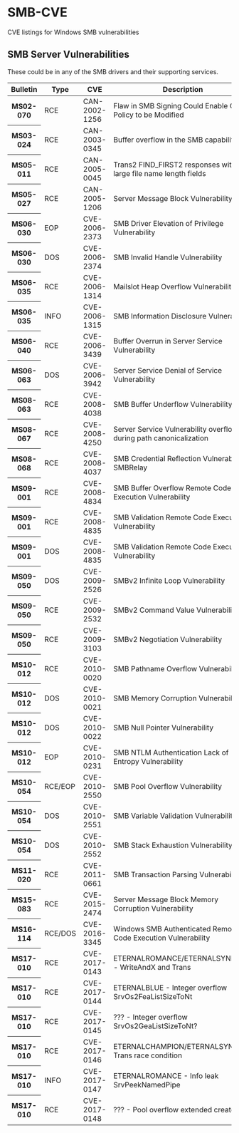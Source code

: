# SMB-CVE
CVE listings for Windows SMB vulnerabilities

## SMB Server Vulnerabilities

These could be in any of the SMB drivers and their supporting services.

<table>
  <thead>
    <tr>
      <th width="110">Bulletin</th>
      <th>Type</th>
      <th width="150">CVE</th>
      <th>Description</th>
    </tr>
  </thead>
  <tbody>
    <tr><th width="110">MS02-070</th><td>RCE</td><td width="150">CAN-2002-1256</td><td>Flaw in SMB Signing Could Enable Group Policy to be Modified</td></tr>
    <tr><th>MS03-024</th><td>RCE</td><td>CAN-2003-0345</td><td>Buffer overflow in the SMB capability</td></tr>
    <tr><th>MS05-011</th><td>RCE</td><td>CAN-2005-0045</td><td>Trans2 FIND_FIRST2 responses with large file name length fields</td></tr>
    <tr><th>MS05-027</th><td>RCE</td><td>CAN-2005-1206</td><td>Server Message Block Vulnerability</td></tr>
    <tr><th>MS06-030</th><td>EOP</td><td>CVE-2006-2373</td><td>SMB Driver Elevation of Privilege Vulnerability</td></tr>
    <tr><th>MS06-030</th><td>DOS</td><td>CVE-2006-2374</td><td>SMB Invalid Handle Vulnerability</td></tr>
    <tr><th>MS06-035</th><td>RCE</td><td>CVE-2006-1314</td><td>Mailslot Heap Overflow Vulnerability</td></tr>
    <tr><th>MS06-035</th><td>INFO</td><td>CVE-2006-1315</td><td>SMB Information Disclosure Vulnerability</td></tr>
    <tr><th>MS06-040</th><td>RCE</td><td>CVE-2006-3439</td><td>Buffer Overrun in Server Service Vulnerability</td></tr>
    <tr><th>MS06-063</th><td>DOS</td><td>CVE-2006-3942</td><td>Server Service Denial of Service Vulnerability</td></tr>
    <tr><th>MS08-063</th><td>RCE</td><td>CVE-2008-4038</td><td>SMB Buffer Underflow Vulnerability</td></tr>
    <tr><th>MS08-067</th><td>RCE</td><td>CVE-2008-4250</td><td>Server Service Vulnerability overflow during path canonicalization</td></tr>
    <tr><th>MS08-068</th><td>RCE</td><td>CVE-2008-4037</td><td>SMB Credential Reflection Vulnerability SMBRelay</td></tr>
    <tr><th>MS09-001</th><td>RCE</td><td>CVE-2008-4834</td><td>SMB Buffer Overflow Remote Code Execution Vulnerability</td></tr>
    <tr><th>MS09-001</th><td>RCE</td><td>CVE-2008-4835</td><td>SMB Validation Remote Code Execution Vulnerability</td></tr>
    <tr><th>MS09-001</th><td>DOS</td><td>CVE-2008-4835</td><td>SMB Validation Remote Code Execution Vulnerability</td></tr>
    <tr><th>MS09-050</th><td>DOS</td><td>CVE-2009-2526</td><td>SMBv2 Infinite Loop Vulnerability</td></tr>
    <tr><th>MS09-050</th><td>RCE</td><td>CVE-2009-2532</td><td>SMBv2 Command Value Vulnerability</td></tr>
    <tr><th>MS09-050</th><td>RCE</td><td>CVE-2009-3103</td><td>SMBv2 Negotiation Vulnerability</td></tr>
    <tr><th>MS10-012</th><td>RCE</td><td>CVE-2010-0020</td><td>SMB Pathname Overflow Vulnerability</td></tr>
    <tr><th>MS10-012</th><td>DOS</td><td>CVE-2010-0021</td><td>SMB Memory Corruption Vulnerability</td></tr>
    <tr><th>MS10-012</th><td>DOS</td><td>CVE-2010-0022</td><td>SMB Null Pointer Vulnerability</td></tr>
    <tr><th>MS10-012</th><td>EOP</td><td>CVE-2010-0231</td><td>SMB NTLM Authentication Lack of Entropy Vulnerability</td></tr>
    <tr><th>MS10-054</th><td>RCE/EOP</td><td>CVE-2010-2550</td><td>SMB Pool Overflow Vulnerability</td></tr>
    <tr><th>MS10-054</th><td>DOS</td><td>CVE-2010-2551</td><td>SMB Variable Validation Vulnerability</td></tr>
    <tr><th>MS10-054</th><td>DOS</td><td>CVE-2010-2552</td><td>SMB Stack Exhaustion Vulnerability</td></tr>
    <tr><th>MS11-020</th><td>RCE</td><td>CVE-2011-0661</td><td>SMB Transaction Parsing Vulnerability</td></tr>
    <tr><th>MS15-083</th><td>RCE</td><td>CVE-2015-2474</td><td>Server Message Block Memory Corruption Vulnerability</td></tr>
    <tr><th>MS16-114</th><td>RCE/DOS</td><td>CVE-2016-3345</td><td>Windows SMB Authenticated Remote Code Execution Vulnerability</td></tr>
    <tr><th>MS17-010</th><td>RCE</td><td>CVE-2017-0143</td><td>ETERNALROMANCE/ETERNALSYNERGY - WriteAndX and Trans</td></tr>
    <tr><th>MS17-010</th><td>RCE</td><td>CVE-2017-0144</td><td>ETERNALBLUE - Integer overflow SrvOs2FeaListSizeToNt</td></tr>
    <tr><th>MS17-010</th><td>RCE</td><td>CVE-2017-0145</td><td>??? - Integer overflow SrvOs2GeaListSizeToNt?</td></tr>
    <tr><th>MS17-010</th><td>RCE</td><td>CVE-2017-0146</td><td>ETERNALCHAMPION/ETERNALSYNERGY Trans race condition</td></tr>
    <tr><th>MS17-010</th><td>INFO</td><td>CVE-2017-0147</td><td>ETERNALROMANCE - Info leak SrvPeekNamedPipe</td></tr>
    <tr><th>MS17-010</th><td>RCE</td><td>CVE-2017-0148</td><td>??? - Pool overflow extended create?</td></tr>
  </tbody>
</table>
